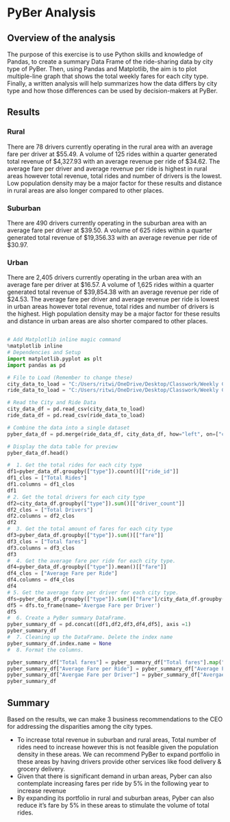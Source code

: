 # PyBer Analysis
## Overview of the analysis
The purpose of this exercise is to use Python skills and knowledge of Pandas, to create a summary Data Frame of the ride-sharing data by city type of PyBer. Then, using Pandas and Matplotlib, the aim is to plot multiple-line graph that shows the total weekly fares for each city type. Finally, a written analysis will help summarizes how the data differs by city type and how those differences can be used by decision-makers at PyBer.

## Results
### Rural
There are 78 drivers currently operating in the rural area with an average fare per driver at $55.49. A volume of 125 rides within a quarter generated total revenue of $4,327.93 with an average revenue per ride of $34.62. The average fare per driver and average revenue per ride is highest in rural areas however total revenue, total rides and number of drivers is the lowest. Low population density may be a major factor for these results and distance in rural areas are also longer compared to other places. 
### Suburban
There are 490 drivers currently operating in the suburban area with an average fare per driver at $39.50. A volume of 625 rides within a quarter generated total revenue of $19,356.33 with an average revenue per ride of $30.97.
### Urban
There are 2,405 drivers currently operating in the urban area with an average fare per driver at $16.57. A volume of 1,625 rides within a quarter generated total revenue of $39,854.38 with an average revenue per ride of $24.53. The average fare per driver and average revenue per ride is lowest in urban areas however total revenue, total rides and number of drivers is the highest. High population density may be a major factor for these results and distance in urban areas are also shorter compared to other places. 

```python

# Add Matplotlib inline magic command
%matplotlib inline
# Dependencies and Setup
import matplotlib.pyplot as plt
import pandas as pd

# File to Load (Remember to change these)
city_data_to_load = "C:/Users/ritwi/OneDrive/Desktop/Classwork/Weekly Challenges/Challenge 5/Resources/city_data.csv"
ride_data_to_load = "C:/Users/ritwi/OneDrive/Desktop/Classwork/Weekly Challenges/Challenge 5/Resources/ride_data.csv"

# Read the City and Ride Data
city_data_df = pd.read_csv(city_data_to_load)
ride_data_df = pd.read_csv(ride_data_to_load)

# Combine the data into a single dataset
pyber_data_df = pd.merge(ride_data_df, city_data_df, how="left", on=["city", "city"])

# Display the data table for preview
pyber_data_df.head()

#  1. Get the total rides for each city type
df1=pyber_data_df.groupby(["type"]).count()[["ride_id"]]
df1_clos = ["Total Rides"]
df1.columns = df1_clos
df1
# 2. Get the total drivers for each city type
df2=city_data_df.groupby(["type"]).sum()[["driver_count"]]
df2_clos = ["Total Drivers"]
df2.columns = df2_clos
df2
#  3. Get the total amount of fares for each city type
df3=pyber_data_df.groupby(["type"]).sum()[["fare"]]
df3_clos = ["Total fares"]
df3.columns = df3_clos
df3
#  4. Get the average fare per ride for each city type. 
df4=pyber_data_df.groupby(["type"]).mean()[["fare"]]
df4_clos = ["Average Fare per Ride"]
df4.columns = df4_clos
df4
# 5. Get the average fare per driver for each city type.
dfs=pyber_data_df.groupby(["type"]).sum()["fare"]/city_data_df.groupby(["type"]).sum()["driver_count"]
df5 = dfs.to_frame(name='Avergae Fare per Driver')
df5
#  6. Create a PyBer summary DataFrame.
pyber_summary_df = pd.concat([df1,df2,df3,df4,df5], axis =1)
pyber_summary_df
#  7. Cleaning up the DataFrame. Delete the index name
pyber_summary_df.index.name = None
#  8. Format the columns.

pyber_summary_df["Total fares"] = pyber_summary_df["Total fares"].map("${:,.1f}".format)
pyber_summary_df["Average Fare per Ride"] = pyber_summary_df["Average Fare per Ride"].map("${:,.1f}".format)
pyber_summary_df["Avergae Fare per Driver"] = pyber_summary_df["Avergae Fare per Driver"].map("${:,.1f}".format)
pyber_summary_df

```

## Summary
Based on the results, we can make 3 business recommendations to the CEO for addressing the disparities among the city types.
- To increase total revenue in suburban and rural areas, Total number of rides need to increase however this is not feasible given the population density in these areas. We can recommend PyBer to expand portfolio in these areas by having drivers provide other services like food delivery & grocery delivery.
- Given that there is significant demand in urban areas, Pyber can also contemplate increasing fares per ride by 5% in the following year to increase revenue
- By expanding its portfolio in rural and suburban areas, Pyber can also reduce it’s fare by 5% in these areas to stimulate the volume of total rides.
